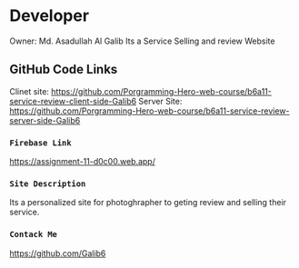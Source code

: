 # Developer
Owner: Md. Asadullah Al Galib
Its a Service Selling and review Website 

## GitHub Code Links

Clinet site: https://github.com/Porgramming-Hero-web-course/b6a11-service-review-client-side-Galib6
Server Site: https://github.com/Porgramming-Hero-web-course/b6a11-service-review-server-side-Galib6

### `Firebase Link`

https://assignment-11-d0c00.web.app/


### `Site Description`

Its a personalized site for photoghrapher to geting review and selling their service. 

### `Contack Me`

https://github.com/Galib6

